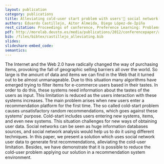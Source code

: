 ```yaml
--- 
layout: publication
category: publications
title: Alleviating cold-user start problem with users' social network data in recommendation systems
authors: Eduardo Castillejo, Aitor Almeida, Diego López-de-Ipiña
rest_citation: Proceedings of conference, Preference Learning: Problems and Applications in AI ECAI-12 Workshop, 2012
pdf: http://morelab.deusto.es/media/publications/2012/conferencepaper/alleviating-cold-user-start-problem-with-users-social-network-data-in-recommendation-systems.pdf
bib: /files/bibtex/castillejo_alleviating.bib
slides: 
slideshare-embed_code: 
semantics: 
--- 
```


The Internet and the Web 2.0 have radically changed the way of purchasing items, provoking the fall of geographic selling barriers all over the world. So large is the amount of data and items we can find in the Web that it turned out to be almost unmanageable. Due to this situation many algorithms have emerged trying to filter items for e-commerce users based in their tastes. In order to do this, these systems need information about the tastes of the users as input. This limitation is reduced as the users interaction with these systems increases. The main problem arises when new users enter a recommendation platform for the first time. The so called cold-start problem causes unsatisfactory random recommendations, which goes against these systems’ purpose. Cold-start includes users entering new systems, items, and even new systems. This situation challenges for new ways of obtaining user data. Social networks can be seen as huge information databases sources, and social network analysis would help us to do it using different techniques. In this paper, we present a solution which uses social network user data to generate first recommendations, alleviating the cold-user limitation. Besides, we have demonstrate that it is possible to reduce the cold-user problem applying our solution in a recommendation system environment.
